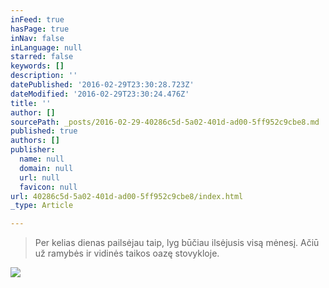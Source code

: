 ```yaml
---
inFeed: true
hasPage: true
inNav: false
inLanguage: null
starred: false
keywords: []
description: ''
datePublished: '2016-02-29T23:30:28.723Z'
dateModified: '2016-02-29T23:30:24.476Z'
title: ''
author: []
sourcePath: _posts/2016-02-29-40286c5d-5a02-401d-ad00-5ff952c9cbe8.md
published: true
authors: []
publisher:
  name: null
  domain: null
  url: null
  favicon: null
url: 40286c5d-5a02-401d-ad00-5ff952c9cbe8/index.html
_type: Article

---
```

> Per kelias dienas pailsėjau taip, lyg būčiau ilsėjusis visą mėnesį. Ačiū už ramybės ir vidinės taikos oazę stovykloje.

![](https://the-grid-user-content.s3-us-west-2.amazonaws.com/d699403e-44a8-4373-a783-822c2212cd31.jpg)